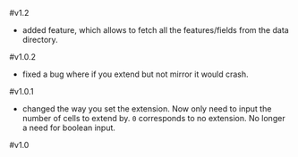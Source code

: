 #v1.2
* added feature, which allows to fetch all the features/fields from the data directory.

#v1.0.2
* fixed a bug where if you extend but not mirror it would crash.

#v1.0.1
* changed the way you set the extension. Now only need to input the number of cells to extend by. `0` corresponds to no extension. No longer a need for boolean input.

#v1.0
